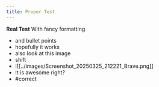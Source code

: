 ```yaml
---
title: Proper Test
---
```

**Real Test**
With fancy formatting
- and bullet points
- hopefully it works
- also look at this image
 - shift
 - ![[../images/Screenshot_20250325_212221_Brave.png]]
- It is awesome right?
- #correct